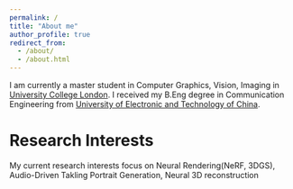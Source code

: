 ```yaml
---
permalink: /
title: "About me"
author_profile: true
redirect_from: 
  - /about/
  - /about.html
---
```


I am currently a master student in Computer Graphics, Vision, Imaging in [University College London](https://www.ucl.ac.uk). I received my B.Eng degree in Communication Engineering from [University of Electronic and Technology of China](https://en.uestc.edu.cn).

# Research Interests
My current research interests focus on Neural Rendering(NeRF, 3DGS), Audio-Driven Takling Portrait Generation, Neural 3D reconstruction
